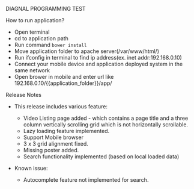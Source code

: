 DIAGNAL PROGRAMMING TEST

How to run application?
  * Open terminal
  * cd to application path
  * Run command `bower install`
  * Move application folder to apache server(/var/www/html/)
  * Run ifconfig in terminal to find ip address(ex. inet addr:192.168.0.10)
  * Connect your mobile device and application deployed system in the same network
  * Open brower in mobile and enter url like  192.168.0.10/{{application_folder}}/app/

Release Notes
  * This release includes various feature:
  	* Video Listing page added - which contains a page title and a three column vertically scrolling grid which is not horizontally scrollable.
  	* Lazy loading feature implemented.
  	* Support Mobile browser
    * 3 x 3 grid alignment fixed.
    * Missing poster added.
    * Search functionality implemented (based on local loaded data)

  * Known issue:
  	* Autocomplete feature not implemented for search.